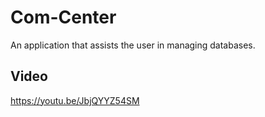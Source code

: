 # Com-Center
An application that assists the user in managing databases.

## Video
https://youtu.be/JbjQYYZ54SM
